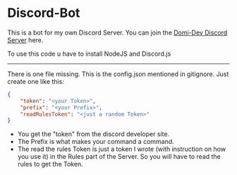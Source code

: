 # Discord-Bot

This is a bot for my own Discord Server.
You can join the [Domi-Dev Discord Server](https://discord.gg/ATBarFq7Va "Domi-Dev Discord Server") here.

To use this code u have to install NodeJS and Discord.js

***

There is one file missing. This is the config.json mentioned in gitignore.
Just create one like this:

```json
{
    "token": "<your Token>",
    "prefix": "<your Prefix>",
    "readRulesToken": "<just a random Token>"
}
```
* You get the "token" from the discord developer site.
* The Prefix is what makes your command a command.
* The read the rules Token is just a token I wrote (with instruction on how you use it) in the Rules part of the Server. So you will have to read the rules to get the Token.
